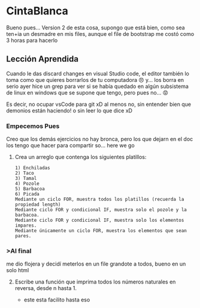 # CintaBlanca

Bueno pues... Version 2 de esta cosa, supongo que está bien, como sea ten+ia un desmadre en mis files, aunque el file de bootstrap me costó como 3 horas para hacerlo 

## Lección Aprendida

Cuando le das discard changes en visual Studio code, el editor también lo toma como que quieres borrarlos de tu computadora :angry: y... los borra en serio
ayer hice un grep para ver si se había quedado en algún subsistema de linux en windows que se supone que tengo, pero pues no... :rage:

Es decir, no ocupar vsCode para git xD al menos no, sin entender bien que demonios están haciendo! o sin leer lo que dice xD

### Empecemos Pues

Creo que los demás ejercicios no hay bronca, pero los que dejarn en el doc los tengo que hacer para compartir so... here we go

1.  Crea un arreglo que contenga los siguientes platillos:

        1) Enchiladas
        2) Taco
        3) Tamal
        4) Pozole
        5) Barbacoa
        6) Picada
        Mediante un ciclo FOR, muestra todos los platillos (recuerda la propiedad length)
        Mediante ciclo FOR y condicional IF, muestra solo el pozole y la barbacoa.
        Mediante ciclo FOR y condicional IF, muestra solo los elementos impares.
        Mediante únicamente un ciclo FOR, muestra los elementos que sean pares.


### >Al final 

me dio flojera y decidí meterlos en un file grandote a todos, bueno en un solo html

2. Escribe una función que imprima todos los números naturales en reversa, desde n hasta 1.

    * este esta facilito hasta eso



